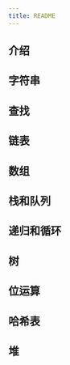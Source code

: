 ```yaml
---
title: README
---
```


## 介绍

## 字符串

## 查找

## 链表

## 数组

## 栈和队列

## 递归和循环

## 树

## 位运算

## 哈希表

## 堆